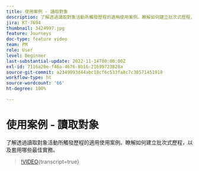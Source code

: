 ```yaml
---
title: 使用案例 - 讀取對象
description: 了解透過讀取對象活動所觸發歷程的適用使用案例。瞭解如何建立批次式歷程，以及套用哪些最佳實務。
jira: KT-7694
thumbnail: 3424997.jpg
feature: Journeys
doc-type: feature video
team: PM
role: User
level: Beginner
last-substantial-update: 2022-11-14T00:00:00Z
exl-id: 7116a20e-f46a-4676-8b16-21699723828a
source-git-commit: a2349093d44abc18cf6c533fa8c7c38571451918
workflow-type: ht
source-wordcount: '66'
ht-degree: 100%

---
```


# 使用案例 - 讀取對象

了解透過讀取對象活動所觸發歷程的適用使用案例。瞭解如何建立批次式歷程，以及套用哪些最佳實務。

>[!VIDEO](https://video.tv.adobe.com/v/3424997?quality=12&learn=on){transcript=true}
